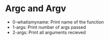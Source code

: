 # Argc and Argv

- 0-whatismyname: Print name of the function
- 1-args: Print number of args passed
- 2-args: Print all arguments recieved
